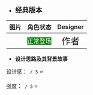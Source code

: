 * **<font size="4">经典版本</font>**

|  图片   | 角色状态                                                                 |         Designer         |
|:-----:|----------------------------------------------------------------------|:------------------------:|
| ![]() | <font style="background: green" color = white size = "3">正常登场</font> | <font size="5">作者</font> |

* **设计思路及其背景故事**

设计感：`` / 5`` ⭐

强度：`` / 5`` ⭐